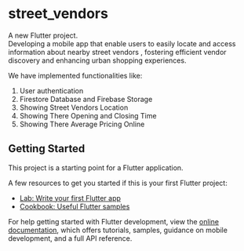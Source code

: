 # street_vendors

A new Flutter project.<br>
Developing a mobile app that enable users to easily locate and access information about nearby street vendors , fostering efficient vendor discovery and enhancing urban shopping experiences.

We have implemented functionalities like:
1. User authentication
2. Firestore Database and Firebase Storage
3. Showing Street Vendors Location
4. Showing There Opening and Closing Time
5. Showing There Average Pricing Online


## Getting Started

This project is a starting point for a Flutter application.

A few resources to get you started if this is your first Flutter project:

- [Lab: Write your first Flutter app](https://docs.flutter.dev/get-started/codelab)
- [Cookbook: Useful Flutter samples](https://docs.flutter.dev/cookbook)

For help getting started with Flutter development, view the
[online documentation](https://docs.flutter.dev/), which offers tutorials,
samples, guidance on mobile development, and a full API reference.
